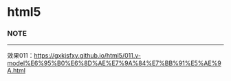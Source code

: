 # html5 
### NOTE
---  
效果011：https://gxkjsfxy.github.io/html5/011.v-model%E6%95%B0%E6%8D%AE%E7%9A%84%E7%BB%91%E5%AE%9A.html
